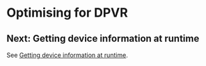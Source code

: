 # Optimising for DPVR



## Next: Getting device information at runtime

See [Getting device information at runtime](/docs/getting-device-information-at-runtime.md).
